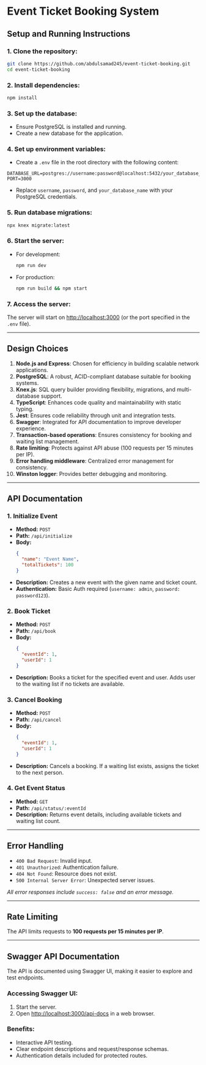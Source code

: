 # Event Ticket Booking System

## Setup and Running Instructions

### 1. Clone the repository:
```sh
git clone https://github.com/abdulsamad245/event-ticket-booking.git
cd event-ticket-booking
```

### 2. Install dependencies:
```sh
npm install
```

### 3. Set up the database:

- Ensure PostgreSQL is installed and running.
- Create a new database for the application.

### 4. Set up environment variables:

- Create a `.env` file in the root directory with the following content:
```env
DATABASE_URL=postgres://username:password@localhost:5432/your_database_name
PORT=3000
```
- Replace `username`, `password`, and `your_database_name` with your PostgreSQL credentials.

### 5. Run database migrations:
```sh
npx knex migrate:latest
```

### 6. Start the server:

- For development:
  ```sh
  npm run dev
  ```
- For production:
  ```sh
  npm run build && npm start
  ```

### 7. Access the server:
The server will start on [http://localhost:3000](http://localhost:3000) (or the port specified in the `.env` file).

---

## Design Choices

1. **Node.js and Express**: Chosen for efficiency in building scalable network applications.
2. **PostgreSQL**: A robust, ACID-compliant database suitable for booking systems.
3. **Knex.js**: SQL query builder providing flexibility, migrations, and multi-database support.
4. **TypeScript**: Enhances code quality and maintainability with static typing.
5. **Jest**: Ensures code reliability through unit and integration tests.
6. **Swagger**: Integrated for API documentation to improve developer experience.
7. **Transaction-based operations**: Ensures consistency for booking and waiting list management.
8. **Rate limiting**: Protects against API abuse (100 requests per 15 minutes per IP).
9. **Error handling middleware**: Centralized error management for consistency.
10. **Winston logger**: Provides better debugging and monitoring.

---

## API Documentation

### 1. Initialize Event
- **Method:** `POST`
- **Path:** `/api/initialize`
- **Body:**
  ```json
  {
    "name": "Event Name",
    "totalTickets": 100
  }
  ```
- **Description:** Creates a new event with the given name and ticket count.
- **Authentication:** Basic Auth required (`username: admin`, `password: password123`).

### 2. Book Ticket
- **Method:** `POST`
- **Path:** `/api/book`
- **Body:**
  ```json
  {
    "eventId": 1,
    "userId": 1
  }
  ```
- **Description:** Books a ticket for the specified event and user. Adds user to the waiting list if no tickets are available.

### 3. Cancel Booking
- **Method:** `POST`
- **Path:** `/api/cancel`
- **Body:**
  ```json
  {
    "eventId": 1,
    "userId": 1
  }
  ```
- **Description:** Cancels a booking. If a waiting list exists, assigns the ticket to the next person.

### 4. Get Event Status
- **Method:** `GET`
- **Path:** `/api/status/:eventId`
- **Description:** Returns event details, including available tickets and waiting list count.

---

## Error Handling

- `400 Bad Request`: Invalid input.
- `401 Unauthorized`: Authentication failure.
- `404 Not Found`: Resource does not exist.
- `500 Internal Server Error`: Unexpected server issues.

_All error responses include `success: false` and an error message._

---

## Rate Limiting

The API limits requests to **100 requests per 15 minutes per IP**.

---

## Swagger API Documentation

The API is documented using Swagger UI, making it easier to explore and test endpoints.

### Accessing Swagger UI:
1. Start the server.
2. Open [http://localhost:3000/api-docs](http://localhost:3000/api-docs) in a web browser.

### Benefits:
- Interactive API testing.
- Clear endpoint descriptions and request/response schemas.
- Authentication details included for protected routes.



